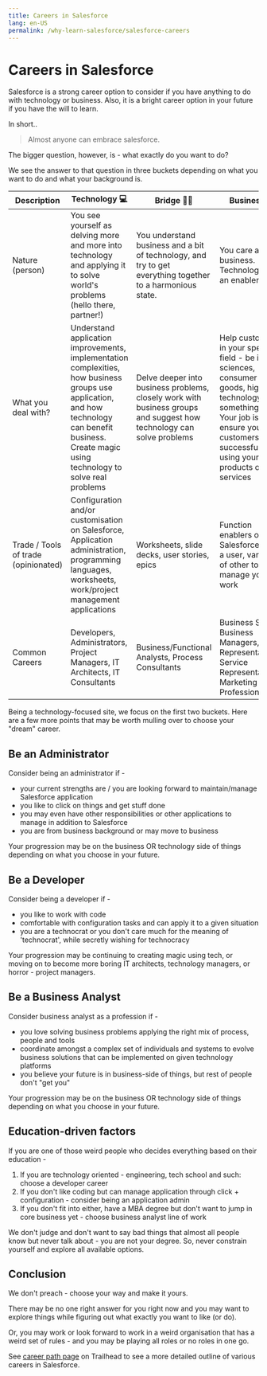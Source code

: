 ```yaml
---
title: Careers in Salesforce
lang: en-US
permalink: /why-learn-salesforce/salesforce-careers
---
```


# Careers in Salesforce

Salesforce is a strong career option to consider if you have anything to do with technology or business. Also, it is a bright career option in your future if you have the will to learn.

In short..

> Almost anyone can embrace salesforce.

The bigger question, however, is - what exactly do you want to do?

We see the answer to that question in three buckets depending on what you want to do and what your background is.

| Description                          | Technology :computer:                                                                                                                                                                                | Bridge :ok_woman:                                                                                                    | Business :office:                                                                                                                                                                                       |
| ------------------------------------ | ---------------------------------------------------------------------------------------------------------------------------------------------------------------------------------------------------- | -------------------------------------------------------------------------------------------------------------------- | ------------------------------------------------------------------------------------------------------------------------------------------------------------------------------------------------------- |
| Nature (person)                      | You see yourself as delving more and more into technology and applying it to solve world's problems (hello there, partner!)                                                                          | You understand business and a bit of technology, and try to get everything together to a harmonious state.           | You care about business. Technology is an enabler                                                                                                                                                       |
| What you deal with?                  | Understand application improvements, implementation complexities, how business groups use application, and how technology can benefit business. Create magic using technology to solve real problems | Delve deeper into business problems, closely work with business groups and suggest how technology can solve problems | Help customers in your specific field - be it life sciences, consumer goods, high technology, or something else. Your job is to ensure your customers are successful by using your products or services |
| Trade / Tools of trade (opinionated) | Configuration and/or customisation on Salesforce, Application administration, programming languages, worksheets, work/project management applications                                                | Worksheets, slide decks, user stories, epics                                                                         | Function enablers on Salesforce - as a user, variety of other tools to manage your work                                                                                                                 |
| Common Careers                       | Developers, Administrators, Project Managers, IT Architects, IT Consultants                                                                                                                          | Business/Functional Analysts, Process Consultants                                                                    | Business SMEs, Business Managers, Sales Representatives, Service Representatives, Marketing Professionals                                                                                               |

Being a technology-focused site, we focus on the first two buckets. Here are a few more points that may be worth mulling over to choose your "dream" career.

## Be an Administrator

Consider being an administrator if -

- your current strengths are / you are looking forward to maintain/manage Salesforce application
- you like to click on things and get stuff done
- you may even have other responsibilities or other applications to manage in addition to Salesforce
- you are from business background or may move to business

Your progression may be on the business OR technology side of things depending on what you choose in your future.

## Be a Developer

Consider being a developer if -

- you like to work with code
- comfortable with configuration tasks and can apply it to a given situation
- you are a technocrat or you don't care much for the meaning of 'technocrat', while secretly wishing for technocracy

Your progression may be continuing to creating magic using tech, or moving on to become more boring IT architects, technology managers, or horror - project managers.

## Be a Business Analyst

Consider business analyst as a profession if -

- you love solving business problems applying the right mix of process, people and tools
- coordinate amongst a complex set of individuals and systems to evolve business solutions that can be implemented on given technology platforms
- you believe your future is in business-side of things, but rest of people don't "get you"

Your progression may be on the business OR technology side of things depending on what you choose in your future.

## Education-driven factors

If you are one of those weird people who decides everything based on their education -

1. If you are technology oriented - engineering, tech school and such: choose a developer career
1. If you don't like coding but can manage application through click + configuration - consider being an application admin
1. If you don't fit into either, have a MBA degree but don't want to jump in core business yet - choose business analyst line of work

We don't judge and don't want to say bad things that almost all people know but never talk about - you are not your degree. So, never constrain yourself and explore all available options.

## Conclusion

We don't preach - choose your way and make it yours.

There may be no one right answer for you right now and you may want to explore things while figuring out what exactly you want to like (or do).

Or, you may work or look forward to work in a weird organisation that has a weird set of rules - and you may be playing all roles or no roles in one go.

See [career path page](https://trailhead.salesforce.com/career-path) on Trailhead to see a more detailed outline of various careers in Salesforce.
